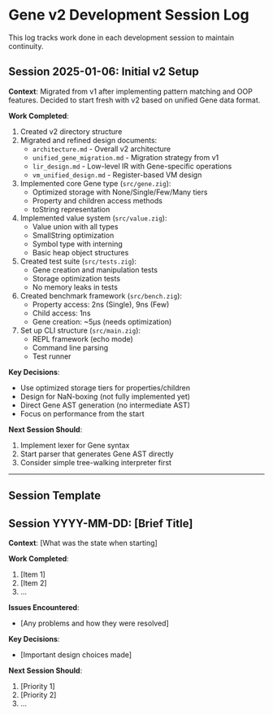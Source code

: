 # Gene v2 Development Session Log

This log tracks work done in each development session to maintain continuity.

## Session 2025-01-06: Initial v2 Setup

**Context**: Migrated from v1 after implementing pattern matching and OOP features. Decided to start fresh with v2 based on unified Gene data format.

**Work Completed**:
1. Created v2 directory structure
2. Migrated and refined design documents:
   - `architecture.md` - Overall v2 architecture
   - `unified_gene_migration.md` - Migration strategy from v1
   - `lir_design.md` - Low-level IR with Gene-specific operations
   - `vm_unified_design.md` - Register-based VM design
3. Implemented core Gene type (`src/gene.zig`):
   - Optimized storage with None/Single/Few/Many tiers
   - Property and children access methods
   - toString representation
4. Implemented value system (`src/value.zig`):
   - Value union with all types
   - SmallString optimization
   - Symbol type with interning
   - Basic heap object structures
5. Created test suite (`src/tests.zig`):
   - Gene creation and manipulation tests
   - Storage optimization tests
   - No memory leaks in tests
6. Created benchmark framework (`src/bench.zig`):
   - Property access: 2ns (Single), 9ns (Few)
   - Child access: 1ns
   - Gene creation: ~5μs (needs optimization)
7. Set up CLI structure (`src/main.zig`):
   - REPL framework (echo mode)
   - Command line parsing
   - Test runner

**Key Decisions**:
- Use optimized storage tiers for properties/children
- Design for NaN-boxing (not fully implemented yet)
- Direct Gene AST generation (no intermediate AST)
- Focus on performance from the start

**Next Session Should**:
1. Implement lexer for Gene syntax
2. Start parser that generates Gene AST directly
3. Consider simple tree-walking interpreter first

---

## Session Template

## Session YYYY-MM-DD: [Brief Title]

**Context**: [What was the state when starting]

**Work Completed**:
1. [Item 1]
2. [Item 2]
3. ...

**Issues Encountered**:
- [Any problems and how they were resolved]

**Key Decisions**:
- [Important design choices made]

**Next Session Should**:
1. [Priority 1]
2. [Priority 2]
3. ...